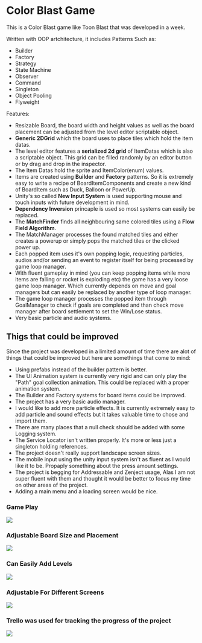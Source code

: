# Color Blast Game

This is a Color Blast game like Toon Blast that was developed in a week.

Written with OOP artchitecture, it includes Patterns Such as:
* Builder
* Factory
* Strategy
* State Machine
* Observer
* Command
* Singleton
* Object Pooling
* Flyweight

Features:
* Resizable Board, the board width and height values as well as the board placement can be adjusted from the level editor scriptable object.
* **Generic 2DGrid** which the board uses to place tiles which hold the item datas.
* The level editor features a **serialized 2d grid** of ItemDatas which is also a scriptable object. This grid can be filled randomly by an editor button or by drag and drop in the inspector.
* The Item Datas hold the sprite and ItemColor(enum) values.
* Items are created using **Builder** and **Factory** patterns. So it is extremely easy to write a recipe of BoardItemComponents and create a new kind of BoardItem such as Duck, Balloon or PowerUp.
* Unity's so called **New Input System** is used supporting mouse and touch inputs with future development in mind.
* **Dependency Inversion** princaple is used so most systems can easily be replaced.
* The **MatchFinder** finds all neighbouring same colored tiles using a **Flow Field Algorithm**.
* The MatchManager processes the found matched tiles and either creates a powerup or simply pops the matched tiles or the clicked power up.
* Each popped item uses it's own popping logic, requesting particles, audios and/or sending an event to register itself for being processed by game loop manager.
* With fluent gameplay in mind (you can keep popping items while more items are falling or rocket is exploding etc) the game has a very loose game loop manager. Which currently depends on move and goal managers but can easily be replaced by another type of loop manager.
* The game loop manager processes the popped item through GoalManager to check if goals are completed and than check move manager after board settlement to set the Win/Lose status.
* Very basic particle and audio systems.

## Thigs that could be improved

Since the project was developed in a limited amount of time there are alot of things that could be improved but here are somethings that come to mind:
* Using prefabs instead of the builder pattern is better.
* The UI Animation system is currently very rigid and can only play the "Path" goal collection animation. This could be replaced with a proper animation system.
* The Builder and Factory systems for board items could be improved.
* The project has a very basic audio manager.
* I would like to add more particle effects. It is currently extremely easy to add particle and sound effects but it takes valuable time to chose and import them.
* There are many places that a null check should be added with some Logging system.
* The Service Locator isn't written properly. It's more or less just a singleton holding references.
* The project doesn't really support landscape screen sizes.
* The mobile input using the unity input system isn't as fluent as I would like it to be. Propaply something about the press amount settings.
* The project is begging for Addressable and Zenject usage, Alas I am not super fluent with them and thought it would be better to focus my time on other areas of the project.
* Adding a main menu and a loading screen would be nice.
 
### Game Play
![](https://github.com/TrasqualInterviewCases/Peak-Case/blob/main/Gifs/Gameplay.gif)


### Adjustable Board Size and Placement
![](https://github.com/TrasqualInterviewCases/Peak-Case/blob/main/Gifs/boardsize.gif)


### Can Easily Add Levels
![](https://github.com/TrasqualInterviewCases/Peak-Case/blob/main/Gifs/differentlevels.gif)


### Adjustable For Different Screens
![](https://github.com/TrasqualInterviewCases/Peak-Case/blob/main/Gifs/screensize.gif)

### Trello was used for tracking the progress of the project
![](https://github.com/TrasqualInterviewCases/Peak-Case/blob/main/Gifs/Trello.png)
